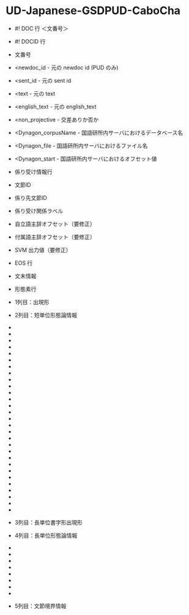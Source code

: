 # UD-Japanese-GSDPUD-CaboCha

- #! DOC 行 ＜文番号＞
- #! DOCID 行
 - <ID> 文番号
 - <newdoc_id - 元の newdoc id (PUD のみ)
 - <sent_id - 元の sent id
 - <text - 元の text
 - <english_text - 元の english_text
 - <non_projective - 交差ありか否か
 - <Dynagon_corpusName - 国語研所内サーバにおけるデータベース名
 - <Dynagon_file - 国語研所内サーバにおけるファイル名
 - <Dynagon_start - 国語研所内サーバにおけるオフセット値

- 係り受け情報行
 - 文節ID
 - 係り先文節ID
 - 係り受け関係ラベル
 - 自立語主辞オフセット（要修正）
 - 付属語主辞オフセット（要修正）
 - SVM 出力値（要修正）

- EOS 行
 - 文末情報

- 形態素行

 - 1列目：出現形

 - 2列目：短単位形態論情報

  - [0]:  pos1
  - [1]:  pos2
  - [2]:  pos3
  - [3]:  pos4
  - [4]:  cType
  - [5]:  cForm
  - [6]:  lForm
  - [7]:  lemma
  - [8]:  orth
  - [9]:  pron
  - [10]: orthBase
  - [11]: pronBase
  - [12]: goshu
  - [13]: iType
  - [14]: iForm
  - [15]: fType
  - [16]: fForm
  - [17]: iConType
  - [18]: fConType
  - [19]: type
  - [20]: kana
  - [21]: kanaBase
  - [22]: form
  - [23]: formBase
  - [24]: aType
  - [25]: aConType
  - [26]: aModType
  - [27]: lid
  - [28]: lemma_id

 - 3列目：長単位書字形出現形

 - 4列目：長単位形態論情報

  - [0]:  l_pos1
  - [1]:  l_pos2
  - [2]:  l_pos3
  - [3]:  l_pos4
  - [4]:  l_cType
  - [5]:  l_cForm
  - [6]:  l_reading
  - [7]:  l_lemma

 - 5列目：文節境界情報

